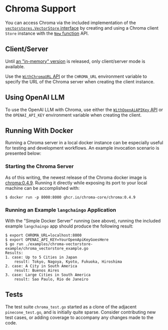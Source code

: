 # Chroma Support

You can access Chroma via the included implementation of the 
[`vectorstores.VectorStore` interface](../vectorstores.go)
by creating and using a Chroma client `Store` instance with
the [`New` function](./chroma.go) API.

## Client/Server

Until 
[an "in-memory" version](https://docs.trychroma.com/usage-guide#running-chroma-in-clientserver-mode)
is released, only client/server mode is available.

Use the [`WithChromaURL` API](./options.go) or the `CHROMA_URL` environment
variable to specify the URL of the Chroma server when creating the client instance.

## Using OpenAI LLM

To use the OpenAI LLM with Chroma, use either the 
[`WithOpenAiAPIKey` API](./options.go) or the `OPENAI_API_KEY` environment
variable when creating the client.

## Running With Docker

Running a Chroma server in a local docker instance can be especially useful for testing
and development workflows.  An example invocation scenario is presented below:

### Starting the Chroma Server

As of this writing, the newest release of the Chroma docker image is 
[chroma:0.4.9](https://github.com/chroma-core/chroma/pkgs/container/chroma/125222480?tag=0.4.9).
Running it directly while exposing its port to your local machine can be
accomplished with:

```shell
$ docker run -p 8000:8000 ghcr.io/chroma-core/chroma:0.4.9
```

### Running an Example `langchaingo` Application

With the "Simple Docker Server" running (see above), running the included 
example `langchaingo` app should produce the following result:

```shell
$ export CHROMA_URL=localhost:8000
$ export OPENAI_API_KEY=YourOpenApiKeyGoesHere
$ go run ./examples/chroma-vectorstore-example/chroma_vectorstore_example.go
Results:
1. case: Up to 5 Cities in Japan
    result: Tokyo, Nagoya, Kyoto, Fukuoka, Hiroshima
2. case: A City in South America
    result: Buenos Aires
3. case: Large Cities in South America
    result: Sao Paulo, Rio de Janeiro
```

## Tests

The test suite `chroma_test.go` started as a clone of the adjacent `pinecone_test.go`,
and is initially quite sparse.  Consider contributing new test cases, or adding
coverage to accompany any changes made to the code.
